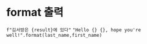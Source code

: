 # format 출력

`f"김서방은 {result}에 있다"`
`"Hello {} {}, hope you're well!".format(last_name,first_name)`
